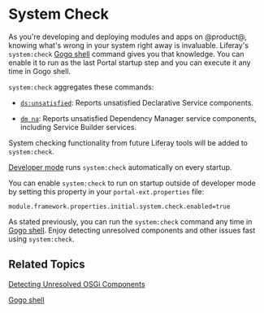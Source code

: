 # System Check [](id=system-check)

As you're developing and deploying modules and apps on @product@, knowing what's wrong in your system right away is invaluable. Liferay's `system:check`
[Gogo shell](/develop/reference/-/knowledge_base/7-1/using-the-felix-gogo-shell)
command gives you that knowledge. You can enable it to run as the last Portal
startup step and you can execute it any time in Gogo shell. 

`system:check` aggregates these commands:

-  [`ds:unsatisfied`](/develop/tutorials/-/knowledge_base/7-1/detecting-unresolved-osgi-components#ds-unsatisfied-command):
    Reports unsatisfied Declarative Service components.

-  [`dm na`](/develop/tutorials/-/knowledge_base/7-1/detecting-unresolved-osgi-components#dm-na-command):
    Reports unsatisfied Dependency Manager service components, including Service
    Builder services. 

System checking functionality from future Liferay tools will be added to
`system:check`.

[Developer mode](/develop/tutorials/-/knowledge_base/7-1/using-developer-mode-with-themes#setting-developer-mode-for-your-server-in-liferay-ide)
runs `system:check` automatically on every startup. 

You can enable `system:check` to run on startup outside of developer mode by
setting this property in your `portal-ext.properties` file:

    module.framework.properties.initial.system.check.enabled=true

As stated previously, you can run the `system:check` command any time in
[Gogo shell](/develop/reference/-/knowledge_base/7-1/using-the-felix-gogo-shell).
Enjoy detecting unresolved components and other issues fast using
`system:check`.

## Related Topics [](id=related-topics)

[Detecting Unresolved OSGi Components](/develop/tutorials/-/knowledge_base/7-1/detecting-unresolved-osgi-components)

[Gogo shell](/develop/reference/-/knowledge_base/7-1/using-the-felix-gogo-shell)
